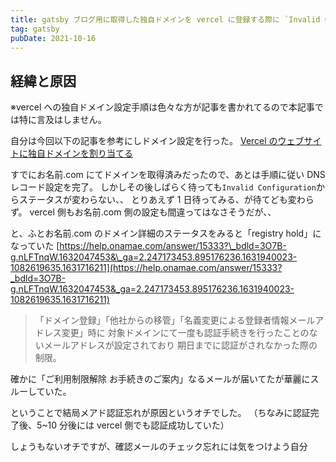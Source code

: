```yaml
---
title: gatsby ブログ用に取得した独自ドメインを vercel に登録する際に `Invalid Configuration` からステータスが更新されずハマった
tag: gatsby
pubDate: 2021-10-16
---
```


## 経緯と原因

※vercel への独自ドメイン設定手順は色々な方が記事を書かれてるので本記事では特に言及はしません。

自分は今回以下の記事を参考にしドメイン設定を行った。
[Vercel のウェブサイトに独自ドメインを割り当てる](https://maku.blog/p/9vakw8i/)

すでにお名前.com にてドメインを取得済みだったので、あとは手順に従い DNS レコード設定を完了。
しかしその後しばらく待っても`Invalid Configuration`からステータスが変わらない、、
とりあえず 1 日待ってみる、が待てども変わらず。
vercel 側もお名前.com 側の設定も間違ってはなさそうだが、、

と、ふとお名前.com のドメイン詳細のステータスをみると「registry hold」になっていた
[https://help.onamae.com/answer/15333?\_bdld=3O7B-g.nLFTnqW.1632047453&\_ga=2.247173453.895176236.1631940023-1082619635.1631716211](https://help.onamae.com/answer/15333?_bdld=3O7B-g.nLFTnqW.1632047453&_ga=2.247173453.895176236.1631940023-1082619635.1631716211)

> 「ドメイン登録」「他社からの移管」「名義変更による登録者情報メールアドレス変更」時に
> 対象ドメインにて一度も認証手続きを行ったことのないメールアドレスが設定されており
> 期日までに認証がされなかった際の制限。

確かに「ご利用制限解除 お手続きのご案内」なるメールが届いてたが華麗にスルーしていた。

ということで結局メアド認証忘れが原因というオチでした。
（ちなみに認証完了後、5~10 分後には vercel 側でも認証成功していた）

しょうもないオチですが、確認メールのチェック忘れには気をつけよう自分

